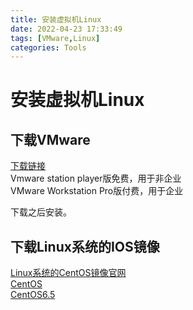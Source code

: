 ```yaml
---
title: 安装虚拟机Linux
date: 2022-04-23 17:33:49
tags: [VMware,Linux]
categories: Tools
---
```

# 安装虚拟机Linux
<!--more-->
## 下载VMware 
[下载链接](https://www.vmware.com/cn/products/workstation-player.html)      
Vmware station player版免费，用于非企业   
VMware Workstation Pro版付费，用于企业 

下载之后安装。
## 下载Linux系统的IOS镜像
[Linux系统的CentOS镜像官网](https://www.centos.org/download/)  
[CentOS](http://archive.kernel.org/centos-vault/6.5/isos/i386/CentOS-6.5-i386-bin-DVD1.iso)  
[CentOS6.5](http://archive.kernel.org/centos-vault/6.5/isos/x86_64/CentOS-6.5-x86_64-bin-DVD1.iso)  


  
